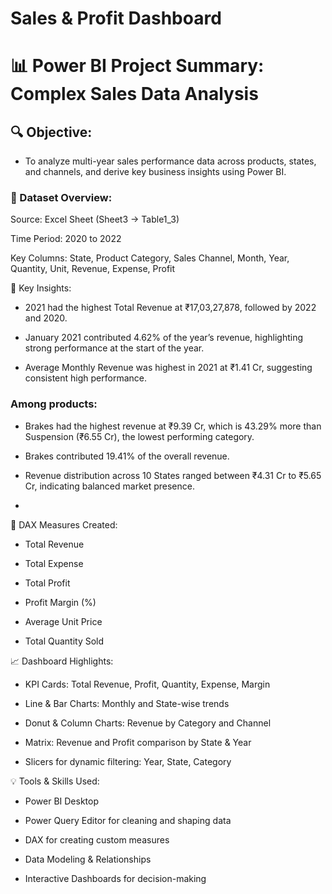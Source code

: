 # Sales & Profit Dashboard

# 📊 Power BI Project Summary: Complex Sales Data Analysis

## 🔍 Objective:
- To analyze multi-year sales performance data across products, states, and channels, and derive key business insights using Power BI.

### 📁 Dataset Overview:
Source: Excel Sheet (Sheet3 → Table1_3)

Time Period: 2020 to 2022

Key Columns: State, Product Category, Sales Channel, Month, Year, Quantity, Unit, Revenue, Expense, Profit

🧠 Key Insights:

* 2021 had the highest Total Revenue at ₹17,03,27,878, followed by 2022 and 2020.

* January 2021 contributed 4.62% of the year’s revenue, highlighting strong performance at the start of the year.

* Average Monthly Revenue was highest in 2021 at ₹1.41 Cr, suggesting consistent high performance.

### Among products:

* Brakes had the highest revenue at ₹9.39 Cr, which is 43.29% more than Suspension (₹6.55 Cr), the lowest performing category.

* Brakes contributed 19.41% of the overall revenue.

* Revenue distribution across 10 States ranged between ₹4.31 Cr to ₹5.65 Cr, indicating balanced market presence.
* 

🧮 DAX Measures Created:

- Total Revenue

- Total Expense

- Total Profit

- Profit Margin (%)

- Average Unit Price

- Total Quantity Sold

📈 Dashboard Highlights:

- KPI Cards: Total Revenue, Profit, Quantity, Expense, Margin

- Line & Bar Charts: Monthly and State-wise trends

- Donut & Column Charts: Revenue by Category and Channel

- Matrix: Revenue and Profit comparison by State & Year

- Slicers for dynamic filtering: Year, State, Category
  

💡 Tools & Skills Used:

* Power BI Desktop

* Power Query Editor for cleaning and shaping data

* DAX for creating custom measures

* Data Modeling & Relationships

* Interactive Dashboards for decision-making
